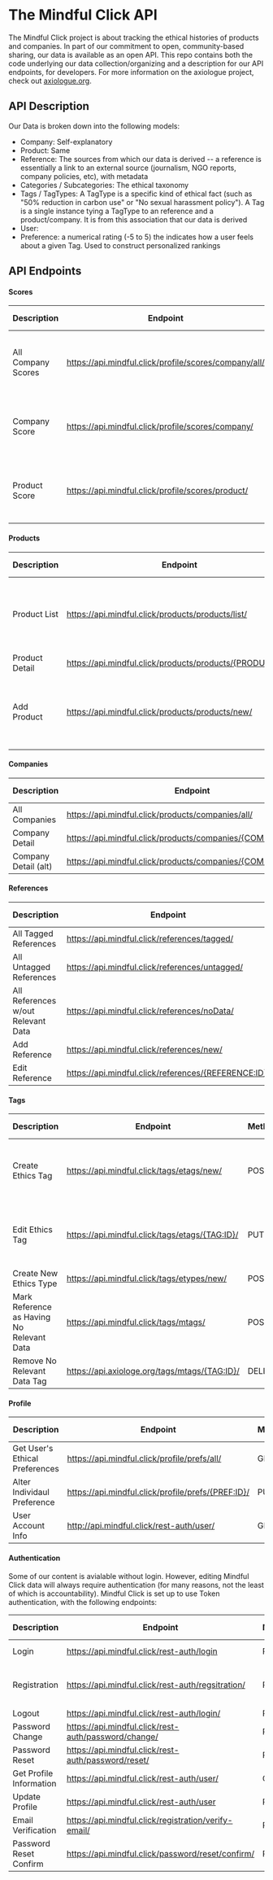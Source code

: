 # The Mindful Click API

The Mindful Click project is about tracking the ethical histories of products and companies.  In part of our commitment to open, community-based sharing, our data is available as an open API.  This repo contains both the code underlying our data collection/organizing and a description for our API endpoints, for developers. For more information on the axiologue project, check out [axiologue.org](https://www.axiologue.org).

## API Description

Our Data is broken down into the following models:

* Company: Self-explanatory
* Product: Same
* Reference: The sources from which our data is derived -- a reference is essentially a link to an external source (journalism, NGO reports, company policies, etc), with metadata
* Categories / Subcategories: The ethical taxonomy
* Tags / TagTypes: A TagType is a specific kind of ethical fact (such as "50% reduction in carbon use" or "No sexual harassment policy"). A Tag is a single instance tying a TagType to an reference and a product/company.  It is from this association that our data is derived 
* User:
* Preference: a numerical rating (-5 to 5) the indicates how a user feels about a given Tag.  Used to construct personalized rankings

## API Endpoints

#### Scores

Description  |  Endpoint  |  Method  |  Expected Data  | Login Required | Query Parameters
-----------  |  --------  |  ------  |  -------------  | -------------- | ----------------
All Company Scores | https://api.mindful.click/profile/scores/company/all/ | GET | | No (for Generic Scores), Yes (for Personal Scores) | include_subcategories, include_object, use_generics, use_fuzzy_fetch 
Company Score | https://api.mindful.click/profile/scores/company/ | GET | | No (for Generic Scores), Yes (for Personal Scores) | name, id, include_subcategories, include_object, use_generics, use_fuzzy_fetch 
Product Score | https://api.mindful.click/profile/scores/product/ | GET | | No (for Generic Scores), Yes (for Personal Scores) | name, id, include_subcategories, include_object, use_generics, use_fuzzy_fetch 

#### Products

Description  |  Endpoint  |  Method  |  Expected Data  | Login Required | Query Parameters
-----------  |  --------  |  ------  |  -------------  | -------------- | ----------------
Product List | https://api.mindful.click/products/products/list/ | GET |    | No | none, name, company, company_id, price_min, price_max, category, division
Product Detail | https://api.mindful.click/products/products/{PRODUCT:ID}/ | GET |    | No | 
Add Product | https://api.mindful.click/products/products/new/ | POST | name, company_id, price [optional: category, division, image_url] | Yes | 

#### Companies

Description  |  Endpoint  |  Method  |  Expected Data  | Login Required | Query Parameters
-----------  |  --------  |  ------  |  -------------  | -------------- | ----------------
All Companies | https://api.mindful.click/products/companies/all/ | GET |    | No |
Company Detail | https://api.mindful.click/products/companies/{COMPANY:ID}/ | GET |    | No |
Company Detail (alt) | https://api.mindful.click/products/companies/{COMPANY:NAME}/ | GET |    | No |

#### References

Description  |  Endpoint  |  Method  |  Expected Data  | Login Required | Query Parameters
-----------  |  --------  |  ------  |  -------------  | -------------- | ----------------
All Tagged References  |  https://api.mindful.click/references/tagged/  |  GET  |    |  No
All Untagged References  |  https://api.mindful.click/references/untagged/  |  GET  |   |  No
All References w/out Relevant Data  |  https://api.mindful.click/references/noData/  |  GET  |   |  No
Add Reference  |  https://api.mindful.click/references/new/  |  POST  |  url, title, notes  |  Yes
Edit Reference  |  https://api.mindful.click/references/{REFERENCE:ID}/  |  PUT  |  url, title, notes |  Yes

#### Tags

Description  |  Endpoint  |  Method  |  Expected Data  | Login Required | Query Parameters
-----------  |  --------  |  ------  |  -------------  | -------------- | ----------------
Create Ethics Tag  |  https://api.mindful.click/tags/etags/new/  |  POST  |  company, subcategory, tag_type, excerpt, [optional: value]  |  Yes
Edit Ethics Tag  |  https://api.mindful.click/tags/etags/{TAG:ID}/  |  PUT  |  company, subcategory, tag_type, excerpt, [optional: value]  |  Yes
Create New Ethics Type  |  https://api.mindful.click/tags/etypes/new/  |  POST  |  subcategory, name  |  Yes
Mark Reference as Having No Relevant Data  |  https://api.mindful.click/tags/mtags/  |  POST  |  reference  |  Yes
Remove No Relevant Data Tag  |  https://api.axiologe.org/tags/mtags/{TAG:ID}/  |  DELETE  |   |  Yes

#### Profile

Description  |  Endpoint  |  Method  |  Expected Data  | Login Required | Query Parameters
-----------  |  --------  |  ------  |  -------------  | -------------- | ----------------
Get User's Ethical Preferences  |  https://api.mindful.click/profile/prefs/all/  |  GET  |    |  Yes
Alter Individaul Preference  |  https://api.mindful.click/profile/prefs/{PREF:ID}/  |  PUT  |  id, preference  |  Yes
User Account Info | http://api.mindful.click/rest-auth/user/ | GET | | Yes | 

#### Authentication

Some of our content is avialable without login.  However, editing Mindful Click data will always require authentication (for many reasons, not the least of which is accountability).  Mindful Click is set up to use Token authentication, with the following endpoints:

Description  |  Endpoint  |  Method  |  Expected Data  | Login Required | Query Parameters
-----------  |  --------  |  ------  |  -------------  | -------------- | ----------------
Login  |  https://api.mindful.click/rest-auth/login  |  POST  |  username, password  |  No
Registration  | https://api.mindful.click/rest-auth/regsitration/  |  POST  | username, password1, password2, email  |  No
Logout  |  https://api.mindful.click/rest-auth/login/  |  POST  |   |   Yes
Password Change  |  https://api.mindful.click/rest-auth/password/change/  |  POST  |  password1, password2  |  Yes
Password Reset  |  https://api.mindful.click/rest-auth/password/reset/  |  POST  |  email  |  Yes
Get Profile Information  |  https://api.mindful.click/rest-auth/user/  |  GET  |     |  Yes
Update Profile  |  https://api.mindful.click/rest-auth/user  |  PATCH  |  data  |  Yes
Email Verification  |  https://api.mindful.click/registration/verify-email/  |  POST  |  key  |  No
Password Reset Confirm  |  https://api.mindful.click/password/reset/confirm/  |  POST  |  uid, token, password1, password2  |  Yes

